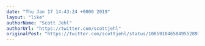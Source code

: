```yaml
---
date: "Thu Jan 17 14:43:24 +0000 2019"
layout: "like"
authorName: "Scott Jehl"
authorUrl: "https://twitter.com/scottjehl"
originalPost: "https://twitter.com/scottjehl/status/1085910465849552897"
---
```

